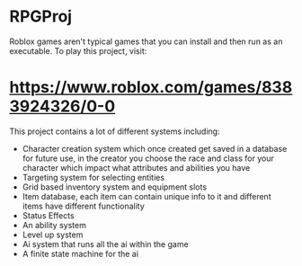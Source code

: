 # RPGProj

Roblox games aren't typical games that you can install and then run as an executable.
To play this project, visit: 
# https://www.roblox.com/games/8383924326/0-0

This project contains a lot of different systems including:
- Character creation system which once created get saved in a database for future use, in the creator you choose the race and class for your character which impact what attributes and abilities you have
- Targeting system for selecting entities
- Grid based inventory system and equipment slots
- Item database, each item can contain unique info to it and different items have different functionality
- Status Effects
- An ability system
- Level up system
- Ai system that runs all the ai within the game
- A finite state machine for the ai
